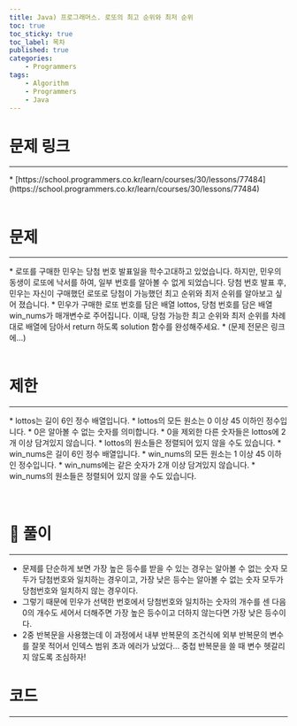 ```yaml
---
title: Java) 프로그래머스. 로또의 최고 순위와 최저 순위
toc: true
toc_sticky: true
toc_label: 목차
published: true
categories:
    - Programmers
tags:
    - Algorithm
    - Programmers
    - Java
---
```


# 문제 링크
<hr>
* [https://school.programmers.co.kr/learn/courses/30/lessons/77484](https://school.programmers.co.kr/learn/courses/30/lessons/77484)<br><br>

# 문제
<hr>
* 로또를 구매한 민우는 당첨 번호 발표일을 학수고대하고 있었습니다. 하지만, 민우의 동생이 로또에 낙서를 하여, 일부 번호를 알아볼 수 없게 되었습니다. 당첨 번호 발표 후, 민우는 자신이 구매했던 로또로 당첨이 가능했던 최고 순위와 최저 순위를 알아보고 싶어 졌습니다.
* 민우가 구매한 로또 번호를 담은 배열 lottos, 당첨 번호를 담은 배열 win_nums가 매개변수로 주어집니다. 이때, 당첨 가능한 최고 순위와 최저 순위를 차례대로 배열에 담아서 return 하도록 solution 함수를 완성해주세요.
* (문제 전문은 링크에...)<br><br>

# 제한
<hr>
* lottos는 길이 6인 정수 배열입니다.
* lottos의 모든 원소는 0 이상 45 이하인 정수입니다.
    * 0은 알아볼 수 없는 숫자를 의미합니다.
    * 0을 제외한 다른 숫자들은 lottos에 2개 이상 담겨있지 않습니다.
    * lottos의 원소들은 정렬되어 있지 않을 수도 있습니다.
* win_nums은 길이 6인 정수 배열입니다.
* win_nums의 모든 원소는 1 이상 45 이하인 정수입니다.
    * win_nums에는 같은 숫자가 2개 이상 담겨있지 않습니다.
    * win_nums의 원소들은 정렬되어 있지 않을 수도 있습니다.<br><br><br>

# 👀 풀이
<hr>

* 문제를 단순하게 보면 가장 높은 등수를 받을 수 있는 경우는 알아볼 수 없는 숫자 모두가 당첨번호와 일치하는 경우이고, 가장 낮은 등수는 알아볼 수 없는 숫자 모두가 당첨번호와 일치하지 않는 경우이다.
* 그렇기 때문에 민우가 선택한 번호에서 당첨번호와 일치하는 숫자의 개수를 센 다음 0의 개수도 세어서 더해주면 가장 높은 등수이고 더하지 않는다면 가장 낮은 등수이다.
* 2중 반복문을 사용했는데 이 과정에서 내부 반복문의 조건식에 외부 반복문의 변수를 잘못 적어서 인덱스 범위 초과 에러가 났었다... 중첩 반복문을 쓸 때 변수 헷갈리지 않도록 조심하자!

# 코드
<hr>

<script src="https://gist.github.com/miro7923/1a87d96c893a7a2cc45c3468acc77376.js"></script>
